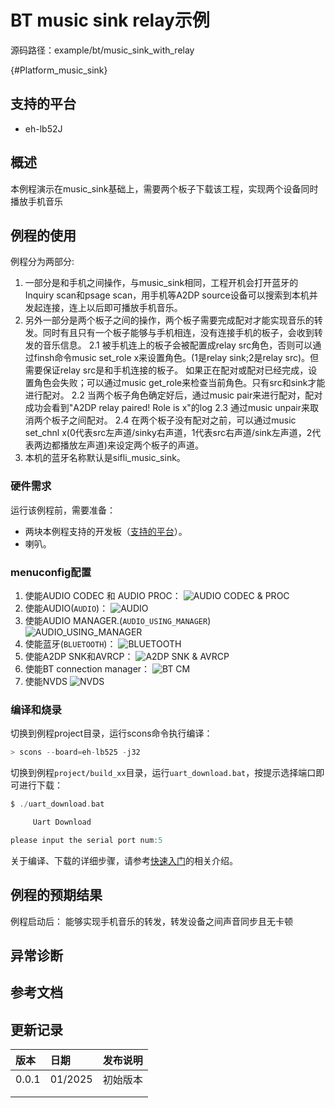 # BT music sink relay示例

源码路径：example/bt/music_sink_with_relay

{#Platform_music_sink}
## 支持的平台
<!-- 支持哪些板子和芯片平台 -->
+ eh-lb52J


## 概述
<!-- 例程简介 -->
本例程演示在music_sink基础上，需要两个板子下载该工程，实现两个设备同时播放手机音乐


## 例程的使用
<!-- 说明如何使用例程，比如连接哪些硬件管脚观察波形，编译和烧写可以引用相关文档。
对于rt_device的例程，还需要把本例程用到的配置开关列出来，比如PWM例程用到了PWM1，需要在onchip菜单里使能PWM1 -->
例程分为两部分:
1. 一部分是和手机之间操作，与music_sink相同，工程开机会打开蓝牙的Inquiry scan和psage scan，用手机等A2DP source设备可以搜索到本机并发起连接，连上以后即可播放手机音乐。
2. 另外一部分是两个板子之间的操作，两个板子需要完成配对才能实现音乐的转发。同时有且只有一个板子能够与手机相连，没有连接手机的板子，会收到转发的音乐信息。
2.1 被手机连上的板子会被配置成relay src角色，否则可以通过finsh命令music set_role x来设置角色。(1是relay sink;2是relay src)。但需要保证relay src是和手机连接的板子。
如果正在配对或配对已经完成，设置角色会失败；可以通过music get_role来检查当前角色。只有src和sink才能进行配对。
2.2 当两个板子角色确定好后，通过music pair来进行配对，配对成功会看到"A2DP relay paired! Role is x"的log
2.3 通过music unpair来取消两个板子之间配对。
2.4 在两个板子没有配对之前，可以通过music set_chnl x(0代表src左声道/sinky右声道，1代表src右声道/sink左声道，2代表两边都播放左声道)来设定两个板子的声道。
3. 本机的蓝牙名称默认是sifli_music_sink。


### 硬件需求
运行该例程前，需要准备：
+ 两块本例程支持的开发板（[支持的平台](#Platform_music_sink)）。
+ 喇叭。

### menuconfig配置

1. 使能AUDIO CODEC 和 AUDIO PROC：
![AUDIO CODEC & PROC](./assets/mc_audcodec_audprc.png)
2. 使能AUDIO(`AUDIO`)：
![AUDIO](./assets/mc_audio.png)
3. 使能AUDIO MANAGER.(`AUDIO_USING_MANAGER`)
![AUDIO_USING_MANAGER](./assets/mc_audio_manager.png)
4. 使能蓝牙(`BLUETOOTH`)：
![BLUETOOTH](./assets/mc_bluetooth.png)
5. 使能A2DP SNK和AVRCP：
![A2DP SNK & AVRCP](./assets/mc_bt_a2dp_avrcp.png)
6. 使能BT connection manager：
![BT CM](./assets/mc_bt_cm.png)
7. 使能NVDS
![NVDS](./assets/mc_bt_nvds.png)


### 编译和烧录
切换到例程project目录，运行scons命令执行编译：
```c
> scons --board=eh-lb525 -j32
```
切换到例程`project/build_xx`目录，运行`uart_download.bat`，按提示选择端口即可进行下载：
```c
$ ./uart_download.bat

     Uart Download

please input the serial port num:5
```
关于编译、下载的详细步骤，请参考[快速入门](/quickstart/get-started.md)的相关介绍。

## 例程的预期结果
<!-- 说明例程运行结果，比如哪几个灯会亮，会打印哪些log，以便用户判断例程是否正常运行，运行结果可以结合代码分步骤说明 -->
例程启动后：
能够实现手机音乐的转发，转发设备之间声音同步且无卡顿

## 异常诊断


## 参考文档
<!-- 对于rt_device的示例，rt-thread官网文档提供的较详细说明，可以在这里添加网页链接，例如，参考RT-Thread的[RTC文档](https://www.rt-thread.org/document/site/#/rt-thread-version/rt-thread-standard/programming-manual/device/rtc/rtc) -->

## 更新记录
|版本 |日期   |发布说明 |
|:---|:---|:---|
|0.0.1 |01/2025 |初始版本 |
| | | |
| | | |
